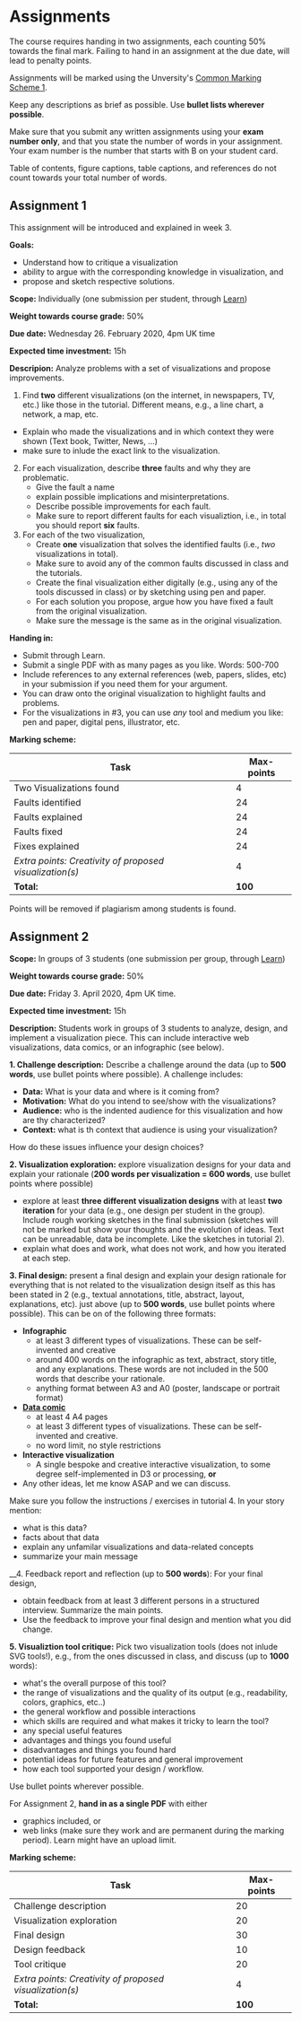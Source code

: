 # Assignments

The course requires handing in two assignments, each counting 50% towards the final mark. Failing to hand in an assignment at the due date, will lead to penalty points. 

Assignments will be marked using the Unversity's [Common Marking Scheme 1](https://www.ed.ac.uk/timetabling-examinations/exams/regulations/common-marking-scheme).

Keep any descriptions as brief as possible. Use __bullet lists wherever possible__. 

Make sure that you submit any written assignments using your __exam number only__, and that you state the number of words in your assignment. Your exam number is the number that starts with B on your student card. 

Table of contents, figure captions, table captions, and references do not count towards your total number of words. 

## Assignment 1

This assignment will be introduced and explained in week 3.

__Goals:__ 
* Understand how to critique a visualization
* ability to argue with the corresponding knowledge in visualization, and
* propose and sketch respective solutions.

__Scope:__ Individually (one submission per student, through [Learn](https://www.learn.ed.ac.uk))

__Weight towards course grade:__ 50%

__Due date:__ Wednesday 26. February 2020, 4pm UK time

__Expected time investment:__ 15h

__Descripion:__ 
Analyze problems with a set of visualizations and propose improvements. 

1. Find __two__ different visualizations (on the internet, in newspapers, TV, etc.) like those in the tutorial. Different means, e.g., a line chart, a network, a map, etc. 
  * Explain who made the visualizations and in which context they were shown (Text book, Twitter, News, ...) 
  * make sure to inlude the exact link to the visualization.
2. For each visualization, describe __three__ faults and why they are problematic. 
   * Give the fault a name 
   * explain possible implications and misinterpretations. 
   * Describe possible improvements for each fault. 
   * Make sure to report different faults for each visualiztion, i.e., in total you should report __six__ faults. 
3. For each of the two visualization, 
   * Create __one__ visualization that solves the identified faults (i.e., _two_ visualizations in total). 
   * Make sure to avoid any of the common faults discussed in class and the tutorials.
   * Create the final visualization either digitally (e.g., using any of the tools discussed in class) or by sketching using pen and paper.
   * For each solution you propose, argue how you have fixed a fault from the original visualization.
   * Make sure the message is the same as in the original visualization.
   

__Handing in:__ 
* Submit through Learn.
* Submit a single PDF with as many pages as you like. Words: 500-700
* Include references to any external references (web, papers, slides, etc) in your submission if you need them for your argument.
* You can draw onto the original visualization to highlight faults and problems.
* For the visualizations in #3, you can use _any_ tool and medium you like: pen and paper, digital pens, illustrator, etc. 

__Marking scheme:__

| Task | Max-points |  
| --- | --- | 
| Two Visualizations found | 4 |
| Faults identified | 24 |
| Faults explained | 24 |
| Faults fixed | 24 |
| Fixes explained | 24 |
| _Extra points: Creativity of proposed visualization(s)_ | 4 |
| __Total:__ | __100__ |

Points will be removed if plagiarism among students is found. 


## Assignment 2

__Scope:__ In groups of 3 students (one submission per group, through [Learn](https://www.learn.ed.ac.uk))

__Weight towards course grade:__ 50%

__Due date:__ Friday 3. April 2020, 4pm UK time.

__Expected time investment:__ 15h

__Description:__ Students work in groups of 3 students to analyze, design, and implement a visualization piece. This can include interactive web visualizations, data comics, or an infographic (see below). 

__1. Challenge description:__ Describe a challenge around the data (up to __500 words__, use bullet points where possible). A challenge includes: 
- __Data:__ What is your data and where is it coming from?
- __Motivation:__ What do you intend to see/show with the visualizations?
- __Audience:__ who is the indented audience for this visualization and how are thy characterized? 
- __Context:__ what is th context that audience is using your visualization? 

How do these issues influence your design choices?

__2. Visualization exploration:__ explore visualization designs for your data and explain your rationale (__200 words per visualization = 600 words__, use bullet points where possible)
- explore at least __three different visualization designs__ with at least __two iteration__ for your data (e.g., one design per student in the group). Include rough working sketches in the final submission (sketches will not be marked but show your thoughts and the evolution of ideas. Text can be unreadable, data be incomplete. Like the sketches in tutorial 2). 
- explain what does and work, what does not work, and how you iterated at each step. 

__3. Final design:__ present a final design and explain your design rationale for everything that is not related to the visualization design itself as this has been stated in 2 (e.g., textual annotations, title, abstract, layout, explanations, etc). just above (up to __500 words__, use bullet points where possible). This can be on of the following three formats: 
* __Infographic__
  * at least 3 different types of visualizations. These can be self-invented and creative
  * around 400 words on the infographic as text, abstract, story title, and any explanations. These words are not included in the 500 words that describe your rationale.
  * anything format between A3 and A0 (poster, landscape or portrait format)  
* __[Data comic](http://datacomics.net)__
  * at least 4 A4 pages 
  * at least 3 different types of visualizations. These can be self-invented and creative.
  * no word limit, no style restrictions
* __Interactive visualization__ 
  * A single  bespoke and creative interactive visualization, to some degree self-implemented in D3 or processing, __or__ 
* Any other ideas, let me know ASAP and we can discuss.  

Make sure you follow the instructions / exercises in tutorial 4. In your story mention: 
* what is this data? 
* facts about that data
* explain any unfamilar visualizations and data-related concepts
* summarize your main message

__4. Feedback report and reflection (up to __500 words__): For your final design, 
* obtain feedback from at least 3 different persons in a structured interview. Summarize the main points.
* Use the feedback to improve your final design and mention what you did change.

__5. Visualiztion tool critique:__ Pick two visualization tools (does not inlude SVG tools!), e.g., from the ones discussed in class, and discuss (up to __1000__ words):
* what's the overall purpose of this tool?
* the range of visualizations and the quality of its output (e.g., readability, colors, graphics, etc..)
* the general workflow and possible interactions
* which skills are required and what makes it tricky to learn the tool?
* any special useful features
* advantages and things you found useful
* disadvantages and things you found hard
* potential ideas for future features and general improvement 
* how each tool supported your design / workflow.

Use bullet points wherever possible. 

For Assignment 2, __hand in as a single PDF__ with either
* graphics included, or 
* web links (make sure they work and are permanent during the marking period). Learn might have an upload limit.


	
__Marking scheme:__

| Task | Max-points |  
| --- | --- | 
| Challenge description	| 20 |
| Visualization exploration | 20 |
| Final design | 30 |
| Design feedback | 10 |
| Tool critique | 20 |
| _Extra points: Creativity of proposed visualization(s)_ | 4 |
| __Total:__ | __100__ |

	
